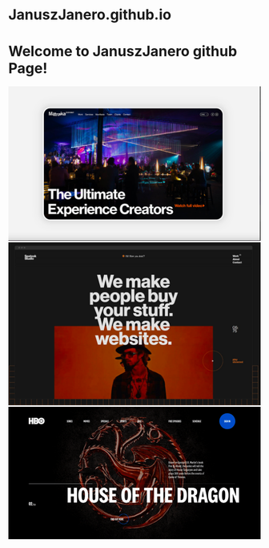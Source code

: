 # JanuszJanero.github.io

# Welcome to JanuszJanero github Page!

![Layout1](./screen1.png)
![Layout2](./Screen2.png)
![Layout3](./screen3.png)
